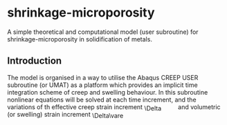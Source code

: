 # shrinkage-microporosity
A simple theoretical and computational model (user subroutine) for shrinkage-microporosity in solidification of metals. 

## Introduction

The model is organised in a way to utilise the Abaqus CREEP USER subroutine (or UMAT) as a platform which provides an implicit time integration scheme of creep and swelling behaviour. In this subroutine nonlinear equations will be solved at each time increment, and the variations of th effective creep strain increment <img src="http://bit.ly/2RrDUFs" align="center" border="0" alt="\Delta   \varepsilon ^{cr} (=  \dot{ \varepsilon } _{e} dt)" width="74.2" height="13.3" /> and volumetric (or swelling) strain increment <img src="http://bit.ly/2WxPQt8" align="center" border="0" alt=" \Delta\varepsilon^{sw} (=  \dot{ \varepsilon } _{v} dt)" width="74.2" height="13.3" />
